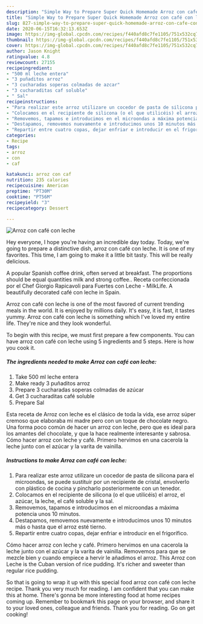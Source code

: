 ```yaml
---
description: "Simple Way to Prepare Super Quick Homemade Arroz con café con leche"
title: "Simple Way to Prepare Super Quick Homemade Arroz con café con leche"
slug: 827-simple-way-to-prepare-super-quick-homemade-arroz-con-cafe-con-leche
date: 2020-06-15T16:32:13.653Z
image: https://img-global.cpcdn.com/recipes/f440afd8c7fe1105/751x532cq70/arroz-con-cafe-con-leche-foto-principal.jpg
thumbnail: https://img-global.cpcdn.com/recipes/f440afd8c7fe1105/751x532cq70/arroz-con-cafe-con-leche-foto-principal.jpg
cover: https://img-global.cpcdn.com/recipes/f440afd8c7fe1105/751x532cq70/arroz-con-cafe-con-leche-foto-principal.jpg
author: Jason Knight
ratingvalue: 4.8
reviewcount: 27155
recipeingredient:
- "500 ml leche entera"
- "3 puñaditos arroz"
- "3 cucharadas soperas colmadas de azcar"
- "3 cucharaditas caf soluble"
- " Sal"
recipeinstructions:
- "Para realizar este arroz utilizare un cocedor de pasta de silicona para el microondas, se puede sustituir por un recipiente de cristal, envolverlo con plástico de cocina y pincharlo posteriormente con un tenedor."
- "Colocamos en el recipiente de silicona (o el que utilicéis) el arroz, el azúcar, la leche, el café soluble y la sal."
- "Removemos, tapamos e introducimos en el microondas a máxima potencia unos 10 minutos."
- "Destapamos, removemos nuevamente e introducimos unos 10 minutos más o hasta que el arroz esté tierno."
- "Repartir entre cuatro copas, dejar enfriar e introducir en el frigorífico."
categories:
- Recipe
tags:
- arroz
- con
- caf

katakunci: arroz con caf 
nutrition: 235 calories
recipecuisine: American
preptime: "PT30M"
cooktime: "PT56M"
recipeyield: "3"
recipecategory: Dessert

---
```



![Arroz con café con leche](https://img-global.cpcdn.com/recipes/f440afd8c7fe1105/751x532cq70/arroz-con-cafe-con-leche-foto-principal.jpg)

Hey everyone, I hope you're having an incredible day today. Today, we're going to prepare a distinctive dish, arroz con café con leche. It is one of my favorites. This time, I am going to make it a little bit tasty. This will be really delicious.

A popular Spanish coffee drink, often served at breakfast. The proportions should be equal quantities milk and strong coffee.. Receta confeccionada por el Chef Giorgio Rapicavoli para Fuertes con Leche - MilkLife. A beautifully decorated café con leche in Spain.

Arroz con café con leche is one of the most favored of current trending meals in the world. It is enjoyed by millions daily. It's easy, it is fast, it tastes yummy. Arroz con café con leche is something which I've loved my entire life. They're nice and they look wonderful.


To begin with this recipe, we must first prepare a few components. You can have arroz con café con leche using 5 ingredients and 5 steps. Here is how you cook it.

<!--inarticleads1-->

##### The ingredients needed to make Arroz con café con leche:

1. Take 500 ml leche entera
1. Make ready 3 puñaditos arroz
1. Prepare 3 cucharadas soperas colmadas de azúcar
1. Get 3 cucharaditas café soluble
1. Prepare  Sal


Esta receta de Arroz con leche es el clásico de toda la vida, ese arroz súper cremoso que elaboraba mi madre pero con un toque de chocolate negro. Una forma poco común de hacer un arroz con leche, pero que es ideal para los amantes del chocolate, y que la hace realmente interesante y sabrosa. Cómo hacer arroz con leche y café. Primero hervimos en una cacerola la leche junto con el azúcar y la varita de vainilla. 

<!--inarticleads2-->

##### Instructions to make Arroz con café con leche:

1. Para realizar este arroz utilizare un cocedor de pasta de silicona para el microondas, se puede sustituir por un recipiente de cristal, envolverlo con plástico de cocina y pincharlo posteriormente con un tenedor.
1. Colocamos en el recipiente de silicona (o el que utilicéis) el arroz, el azúcar, la leche, el café soluble y la sal.
1. Removemos, tapamos e introducimos en el microondas a máxima potencia unos 10 minutos.
1. Destapamos, removemos nuevamente e introducimos unos 10 minutos más o hasta que el arroz esté tierno.
1. Repartir entre cuatro copas, dejar enfriar e introducir en el frigorífico.


Cómo hacer arroz con leche y café. Primero hervimos en una cacerola la leche junto con el azúcar y la varita de vainilla. Removemos para que se mezcle bien y cuando empiece a hervir le añadimos el arroz. This Arroz con Leche is the Cuban version of rice pudding. It&#39;s richer and sweeter than regular rice pudding. 

So that is going to wrap it up with this special food arroz con café con leche recipe. Thank you very much for reading. I am confident that you can make this at home. There's gonna be more interesting food at home recipes coming up. Remember to bookmark this page on your browser, and share it to your loved ones, colleague and friends. Thank you for reading. Go on get cooking!
